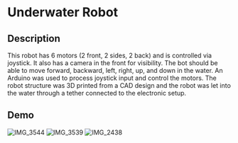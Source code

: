 # Underwater Robot

## Description
This robot has 6 motors (2 front, 2 sides, 2 back) and is controlled via joystick. It also has a camera in the front for visibility. The bot should be able to move forward, backward, left, right, up, and down in the water. An Arduino was used to process joystick input and control the motors. The robot structure was 3D printed from a CAD design and the robot was let into the water through a tether connected to the electronic setup.

## Demo
![IMG_3544](https://github.com/user-attachments/assets/d7db07eb-2e64-45ce-b821-fe3f129cf79f)
![IMG_3539](https://github.com/user-attachments/assets/eb082048-714b-4876-ae1c-2968fd10df7e)
![IMG_2438](https://github.com/user-attachments/assets/341cb759-1b9e-4167-92cb-bc356afdc34f)

